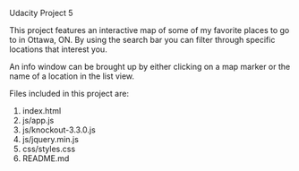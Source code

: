 Udacity Project 5

This project features an interactive map of some of my favorite places to go to in Ottawa, ON. By using the search bar you can filter
through specific locations that interest you.

An info window can be brought up by either clicking on a map marker or the name of a location in the list view.

Files included in this project are:

1. index.html
2. js/app.js
3. js/knockout-3.3.0.js
4. js/jquery.min.js
5. css/styles.css
6. README.md